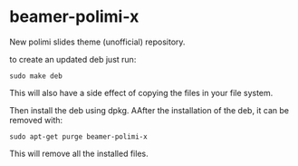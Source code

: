 # beamer-polimi-x
New polimi slides theme (unofficial) repository.

to create an updated deb just run:
```
sudo make deb
```
This will also have a side effect of copying the files in your file system.

Then install the deb using dpkg. AAfter the installation of the deb, it can be removed with:

```
sudo apt-get purge beamer-polimi-x
```

This will remove all the installed files.
